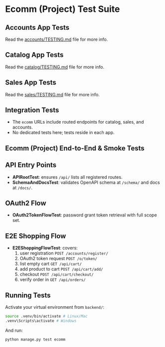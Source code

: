 # Ecomm (Project) Test Suite

## Accounts App Tests

Read the [accounts/TESTING.md](../accounts/TESTING.md) file for more info.

## Catalog App Tests

Read the [catalog/TESTING.md](../catalog/TESTING.md) file for more info.

## Sales App Tests

Read the [sales/TESTING.md](../sales/TESTING.md) file for more info.

## Integration Tests
- The `ecomm` URLs include routed endpoints for catalog, sales, and accounts.
- No dedicated tests here; tests reside in each app.

## Ecomm (Project) End-to-End & Smoke Tests

## API Entry Points
- **APIRootTest**: ensures `/api/` lists all registered routes.
- **SchemaAndDocsTest**: validates OpenAPI schema at `/schema/` and docs at `/docs/`.

## OAuth2 Flow
- **OAuth2TokenFlowTest**: password grant token retrieval with full scope set.

## E2E Shopping Flow
- **E2EShoppingFlowTest**: covers:
  1. user registration `POST /accounts/register/`
  2. OAuth2 token request `POST /o/token/`
  3. list empty cart `GET /api/cart/`
  4. add product to cart `POST /api/cart/add/`
  5. checkout `POST /api/cart/checkout/`
  6. verify order in `GET /api/orders/`

## Running Tests
Activate your virtual environment from `backend/`:

```bash
source .venv/bin/activate # Linux/Mac
.venv\Scripts\activate # Windows
```

And run:
```bash
python manage.py test ecomm
```